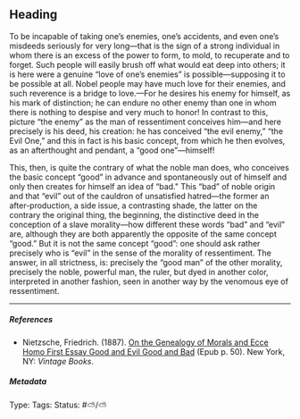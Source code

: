 ## Heading

To be incapable of taking one’s enemies, one’s accidents, and even one’s misdeeds seriously for very long—that is the sign of a strong individual in whom there is an excess of the power to form, to mold, to recuperate and to forget. Such people will easily brush off what would eat deep into others; it is here were a genuine “love of one’s enemies” is possible—supposing it to be possible at all. Nobel people may have much love for their enemies, and such reverence is a bridge to love.—For he desires his enemy for himself, as his mark of distinction; he can endure no other enemy than one in whom there is nothing to despise and very much to honor! In contrast to this, picture “the enemy” as the man of ressentiment conceives him—and here precisely is his deed, his creation: he has conceived “the evil enemy,” “the Evil One,” and this in fact is his basic concept, from which he then evolves, as an afterthought and pendant, a “good one”—himself!

This, then, is quite the contrary of what the noble man does, who conceives the basic concept “good” in advance and spontaneously out of himself and only then creates for himself an idea of “bad." This “bad” of noble origin and that “evil” out of the cauldron of unsatisfied hatred—the former an after-production, a side issue, a contrasting shade, the latter on the contrary the original thing, the beginning, the distinctive deed in the conception of a slave morality—how different these words “bad” and “evil” are, although they are both apparently the opposite of the same concept “good.” But it is not the same concept “good”: one should ask rather precisely who is “evil” in the sense of the morality of ressentiment. The answer, in all strictness, is: precisely the “good man” of the other morality, precisely the noble, powerful man, the ruler, but dyed in another color, interpreted in another fashion, seen in another way by the venomous eye of ressentiment.

---

##### References

* Nietzsche, Friedrich. (1887). [On the Genealogy of Morals and Ecce Homo First Essay Good and Evil Good and Bad](On%20the%20Genealogy%20of%20Morals%20and%20Ecce%20Homo%20First%20Essay%20Good%20and%20Evil%20Good%20and%20Bad.md) (Epub p. 50). New York, NY: *Vintage Books*.

##### Metadata

Type: 
Tags:
Status: #⛅️/⛅️
